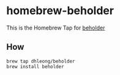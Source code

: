 homebrew-beholder
=============

This is the Homebrew Tap for [beholder](https://github.com/dhleong/beholder)

## How

    brew tap dhleong/beholder
    brew install beholder

